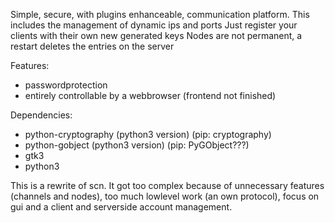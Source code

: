 Simple, secure, with plugins enhanceable, communication platform.
This includes the management of dynamic ips and ports
Just register your clients with their own new generated keys
Nodes are not permanent, a restart deletes the entries on the server

Features:
* passwordprotection
* entirely controllable by a webbrowser (frontend not finished)

Dependencies:
* python-cryptography (python3 version) (pip: cryptography)
* python-gobject (python3 version) (pip: PyGObject???)
* gtk3
* python3


This is a rewrite of scn.
It got too complex because of unnecessary features (channels and nodes), too much lowlevel work (an own protocol), focus on gui and a client and serverside account management.


